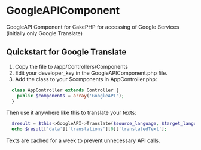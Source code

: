 GoogleAPIComponent
==================

GoogleAPI Component for CakePHP for accessing of Google Services (initially only Google Translate)


Quickstart for Google Translate
-------

1. Copy the file to /app/Controllers/Components
2. Edit your developer_key in the GoogleAPIComponent.php file.
3. Add the class to your $components in AppController.php:

```php
  class AppController extends Controller {
    public $components = array('GoogleAPI');
  }
```

Then use it anywhere like this to translate your texts:

```php
  $result = $this->GoogleAPI->Translate($source_language, $target_language, $text);
  echo $result['data']['translations'][0]['translatedText'];
```

Texts are cached for a week to prevent unnecessary API calls.
